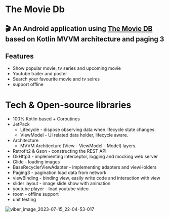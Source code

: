# The Movie Db
## 🎬 An Android application using [The Movie DB](https://www.themoviedb.org) based on Kotlin MVVM architecture and paging 3

## Features

- Show popular movie, tv series and upcoming movie
- Youtube trailer and poster
- Search your favourite movie and tv seires
- support offline

# Tech & Open-source libraries
- 100% Kotlin based + Coroutines
- JetPack
    - Lifecycle - dispose observing data when lifecycle state changes.
    - ViewModel - UI related data holder, lifecycle aware.
- Architecture
    - MVVM Architecture (View - ViewModel - Model) layers.
- Retrofit2 & Gson - constructing the REST API
- OkHttp3 - implementing interceptor, logging and mocking web server
- Glide - loading images
- BaseRecyclerViewAdapter - implementing adapters and viewHolders
- Paging3 - pagination load data from network
- viewBinding - binding view, easily write code and interaction with view
- slider layout - image slide show with animation
- youtube player - load youtube video
- room - offline support
- unit testing

![viber_image_2023-07-15_22-04-53-017](https://github.com/ye9ine/Movie-db/assets/40852715/4a3ef794-c766-4db2-a4dc-488eff44e881)


